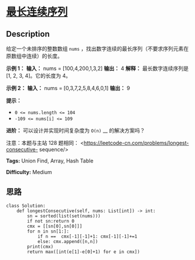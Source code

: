 # [最长连续序列][title]

## Description

给定一个未排序的整数数组 `nums` ，找出数字连续的最长序列（不要求序列元素在原数组中连续）的长度。



**示例 1：**
            **输入：** nums = [100,4,200,1,3,2]    **输出：** 4    **解释：** 最长数字连续序列是 [1, 2, 3, 4]。它的长度为 4。

**示例 2：**
            **输入：** nums = [0,3,7,2,5,8,4,6,0,1]    **输出：** 9    



**提示：**

  * `0 <= nums.length <= 104`
  * `-109 <= nums[i] <= 109`



**进阶：** 可以设计并实现时间复杂度为 `O(n)` __ 的解决方案吗？



注意：本题与主站 128 题相同： <https://leetcode-cn.com/problems/longest-consecutive-
sequence/>


**Tags:** Union Find, Array, Hash Table

**Difficulty:** Medium

## 思路

``` python3
class Solution:
    def longestConsecutive(self, nums: List[int]) -> int:
        sn = sorted(list(set(nums)))
        if not sn:return 0
        cmx = [[sn[0],sn[0]]]
        for n in sn[1:]:
            if n ==  cmx[-1][-1]+1: cmx[-1][-1]+=1
            else: cmx.append([n,n])
        print(cmx)
        return max([int(e[1]-e[0]+1) for e in cmx])        
```

[title]: https://leetcode-cn.com/problems/WhsWhI
